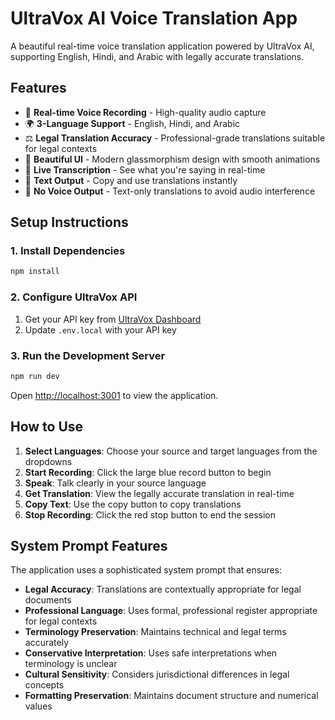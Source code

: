 # UltraVox AI Voice Translation App

A beautiful real-time voice translation application powered by UltraVox AI, supporting English, Hindi, and Arabic with legally accurate translations.

## Features

- 🎤 **Real-time Voice Recording** - High-quality audio capture
- 🌍 **3-Language Support** - English, Hindi, and Arabic
- ⚖️ **Legal Translation Accuracy** - Professional-grade translations suitable for legal contexts
- 🎨 **Beautiful UI** - Modern glassmorphism design with smooth animations
- 🔄 **Live Transcription** - See what you're saying in real-time
- 📝 **Text Output** - Copy and use translations instantly
- 🚫 **No Voice Output** - Text-only translations to avoid audio interference

## Setup Instructions

### 1. Install Dependencies

```bash
npm install
```

### 2. Configure UltraVox API

1. Get your API key from [UltraVox Dashboard](https://dashboard.ultravox.ai)
2. Update `.env.local` with your API key

### 3. Run the Development Server

```bash
npm run dev
```

Open [http://localhost:3001](http://localhost:3001) to view the application.

## How to Use

1. **Select Languages**: Choose your source and target languages from the dropdowns
2. **Start Recording**: Click the large blue record button to begin
3. **Speak**: Talk clearly in your source language
4. **Get Translation**: View the legally accurate translation in real-time
5. **Copy Text**: Use the copy button to copy translations
6. **Stop Recording**: Click the red stop button to end the session

## System Prompt Features

The application uses a sophisticated system prompt that ensures:

- **Legal Accuracy**: Translations are contextually appropriate for legal documents
- **Professional Language**: Uses formal, professional register appropriate for legal contexts
- **Terminology Preservation**: Maintains technical and legal terms accurately
- **Conservative Interpretation**: Uses safe interpretations when terminology is unclear
- **Cultural Sensitivity**: Considers jurisdictional differences in legal concepts
- **Formatting Preservation**: Maintains document structure and numerical values
